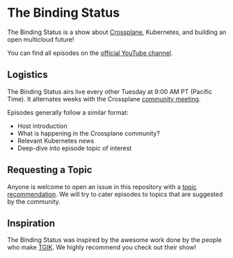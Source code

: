 # The Binding Status

The Binding Status is a show about [Crossplane](https://github.com/crossplaneio/crossplane), Kubernetes, and building an open multicloud future!

You can find all episodes on the [official YouTube channel](https://www.youtube.com/playlist?list=PL510POnNVaaYFuK-B_SIUrpIonCtLVOzT).

## Logistics

The Binding Status airs live every other Tuesday at 9:00 AM PT (Pacific Time). It alternates weeks with the Crossplane [community meeting](https://github.com/crossplaneio/crossplane#community-meeting).

Episodes generally follow a similar format:
* Host introduction
* What is happening in the Crossplane community?
* Relevant Kubernetes news
* Deep-dive into episode topic of interest

## Requesting a Topic

Anyone is welcome to open an issue in this repository with a [topic recommendation](https://github.com/crossplaneio/tbs/issues/new/choose). We will try to cater episodes to topics that are suggested by the community.

## Inspiration

The Binding Status was inspired by the awesome work done by the people who make [TGIK](https://github.com/heptio/tgik). We highly recommend you check out their show!
